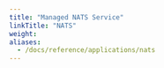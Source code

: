 ```yaml
---
title: "Managed NATS Service"
linkTitle: "NATS"
weight: 
aliases:
  - /docs/reference/applications/nats
---
```


